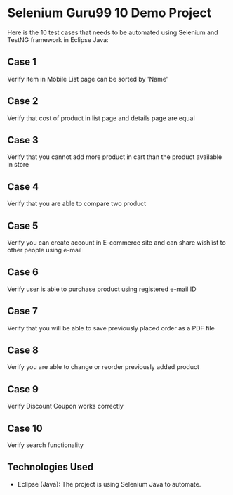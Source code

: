 # Selenium Guru99 10 Demo Project

Here is the 10 test cases that needs to be automated using Selenium and TestNG framework in Eclipse Java:

## Case 1
Verify item in Mobile List page can be sorted by 'Name'

## Case 2
Verify that cost of product in list page and details page are equal

## Case 3
Verify that you cannot add more product in cart than the product available in store

## Case 4
Verify that you are able to compare two product

## Case 5
Verify you can create account in E-commerce site and can share wishlist to other people using e-mail

## Case 6
Verify user is able to purchase product using registered e-mail ID

## Case 7
Verify that you will be able to save previously placed order as a PDF file

## Case 8
Verify you are able to change or reorder previously added product

## Case 9
Verify Discount Coupon works correctly

## Case 10
Verify search functionality

## Technologies Used
- Eclipse (Java): The project is using Selenium Java to automate.
